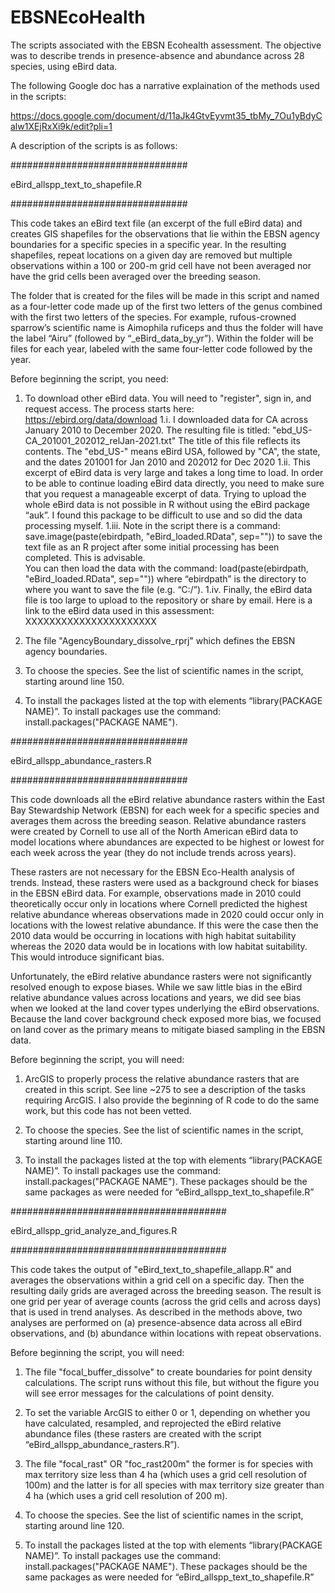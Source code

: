 # EBSNEcoHealth
The scripts associated with the EBSN Ecohealth assessment.  The objective was to describe trends in presence-absence and abundance across 28 species, using eBird data.

The following Google doc has a narrative explaination of the methods used in the scripts:

https://docs.google.com/document/d/11aJk4GtvEyvmt35_tbMy_7Ou1yBdyCalw1XEjRxXi9k/edit?pli=1

A description of the scripts is as follows:

################################

eBird_allspp_text_to_shapefile.R  

################################

This code takes an eBird text file (an excerpt of the full eBird data) and creates GIS shapefiles for the observations that lie within the EBSN agency boundaries for a specific species in a specific year.  In the resulting shapefiles, repeat locations on a given day are removed but multiple observations within a 100 or 200-m grid cell have not been averaged nor have the grid cells been averaged over the breeding season. 

The folder that is created for the files will be made in this script and named as a four-letter code made up of the first two letters of the genus combined with the first two letters of the species.  For example, rufous-crowned sparrow’s scientific name is Aimophila ruficeps and thus the folder will have the label “Airu” (followed by “_eBird_data_by_yr”).  Within the folder will be files for each year, labeled with the same four-letter code followed by the year. 

Before beginning the script, you need:

1. To download other eBird data.  You will need to "register", sign in, and request access.  The process starts here: https://ebird.org/data/download
1.i. I downloaded data for CA across January 2010 to December 2020.  The resulting file is titled: "ebd_US-CA_201001_202012_relJan-2021.txt"
The title of this file reflects its contents.  The "ebd_US-" means eBird USA, followed by "CA", the state, and the dates 201001 for Jan 2010 and 202012 for Dec 2020
1.ii. This excerpt of eBird data is very large and takes a long time to load. In order to be able to continue loading eBird data directly, you need to make sure that you request a manageable excerpt of data.  Trying to upload the whole eBird data is not possible in R without using the eBird package “auk”. I found this package to be difficult to use and so did the data processing myself.
1.iii. Note in the script there is a command: 
save.image(paste(ebirdpath, "eBird_loaded.RData", sep=""))
to save the text file as an R project after some initial processing has been completed.  This is advisable.  
You can then load the data with the command:
		load(paste(ebirdpath, "eBird_loaded.RData", sep=""))
where “ebirdpath” is the directory to where you want to save the file (e.g. “C:/”).
1.iv. Finally, the eBird data file is too large to upload to the repository or share by email. Here is a link to the eBird data used in this assessment:
XXXXXXXXXXXXXXXXXXXXXX

2. The file "AgencyBoundary_dissolve_rprj" which defines the EBSN agency boundaries. 

3. To choose the species.  See the list of scientific names in the script, starting around line 150. 
4. To install the packages listed at the top with elements “library(PACKAGE NAME)”. To install packages use the command: install.packages("PACKAGE NAME").



################################

eBird_allspp_abundance_rasters.R

################################

This code downloads all the eBird relative abundance rasters within the East Bay Stewardship Network (EBSN) for each week for a specific species and averages them across the breeding season. Relative abundance rasters were created by Cornell to use all of the North American eBird data to model locations where abundances are expected to be highest or lowest for each week across the year (they do not include trends across years).  

These rasters are not necessary for the EBSN Eco-Health analysis of trends.  Instead, these rasters were used as a background check for biases in the EBSN eBird data.  For example, observations made in 2010 could theoretically occur only in locations where Cornell predicted the highest relative abundance whereas observations made in 2020 could occur only in locations with the lowest relative abundance.  If this were the case then the 2010 data would be occurring in locations with high habitat suitability whereas the 2020 data would be in locations with low habitat suitability.  This would introduce significant bias.  

Unfortunately, the eBird relative abundance rasters were not significantly resolved enough to expose biases.  While we saw little bias in the eBird relative abundance values across locations and years, we did see bias when we looked at the land cover types underlying the eBird observations.  Because the land cover background check exposed more bias, we focused on land cover as the primary means to mitigate biased sampling in the EBSN data.

Before beginning the script, you will need:

1. ArcGIS to properly process the relative abundance rasters that are created in this script.  See line ~275 to see a description of the tasks requiring ArcGIS.  I also provide the beginning of R code to do the same work, but this code has not been vetted.  

2. To choose the species.  See the list of scientific names in the script, starting around line 110. 

3. To install the packages listed at the top with elements “library(PACKAGE NAME)”. To install packages use the command: install.packages("PACKAGE NAME"). These packages should be the same packages as were needed for “eBird_allspp_text_to_shapefile.R”



#######################################

eBird_allspp_grid_analyze_and_figures.R

#######################################

This code takes the output of "eBird_text_to_shapefile_allapp.R" and averages the observations within a grid cell on a specific day. Then the resulting daily grids are averaged across the breeding season. The result is one grid per year of average counts (across the grid cells and across days) that is used in trend analyses. As described in the methods above, two analyses are performed on (a) presence-absence data across all eBird observations, and (b) abundance within locations with repeat observations. 

Before beginning the script, you will need:

1. The file "focal_buffer_dissolve" to create boundaries for point density calculations. The script runs without this file, but without the figure you will see error messages for the calculations of point density. 

2. To set the variable ArcGIS to either 0 or 1, depending on whether you have calculated, resampled, and reprojected the eBird relative abundance files (these rasters are created with the script “eBird_allspp_abundance_rasters.R”).

3. The file "focal_rast" OR "foc_rast200m"
the former is for species with max territory size less than 4 ha (which uses a grid cell resolution of 100m) and 
the latter is for all species with max territory size greater than 4 ha (which uses a grid cell resolution of 200 m). 

4. To choose the species.  See the list of scientific names in the script, starting around line 120. 

5. To install the packages listed at the top with elements “library(PACKAGE NAME)”. To install packages use the command: install.packages("PACKAGE NAME"). These packages should be the same packages as were needed for “eBird_allspp_text_to_shapefile.R”

